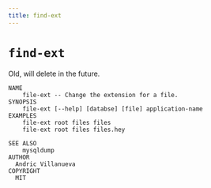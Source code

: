 ```yaml
---
title: find-ext
---
```


# `find-ext`

Old, will delete in the future.

```
NAME
    file-ext -- Change the extension for a file.
SYNOPSIS
    file-ext [--help] [databse] [file] application-name
EXAMPLES
    file-ext root files files
    file-ext root files files.hey
      
SEE ALSO
    mysqldump
AUTHOR
  Andric Villanueva
COPYRIGHT
  MIT
```
